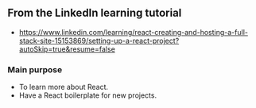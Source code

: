 ## From the LinkedIn learning tutorial
- https://www.linkedin.com/learning/react-creating-and-hosting-a-full-stack-site-15153869/setting-up-a-react-project?autoSkip=true&resume=false
### Main purpose 
- To learn more about React.
- Have a React boilerplate for new projects.